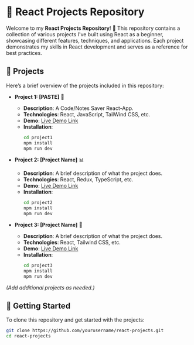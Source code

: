 # 🌟 React Projects Repository

Welcome to my **React Projects Repository**! 🚀 This repository contains a collection of various projects I've built using React as a beginner, showcasing different features, techniques, and applications. Each project demonstrates my skills in React development and serves as a reference for best practices.

## 📂 Projects

Here’s a brief overview of the projects included in this repository:

- **Project 1: [PASTE]** 🎨
  - **Description**: A Code/Notes Saver React-App.
  - **Technologies**: React, JavaScript, TailWind CSS, etc.
  - **Demo**: [Live Demo Link](#)
  - **Installation**:
    ```bash
    cd project1
    npm install
    npm run dev
    ```

- **Project 2: [Project Name]** 📊
  - **Description**: A brief description of what the project does.
  - **Technologies**: React, Redux, TypeScript, etc.
  - **Demo**: [Live Demo Link](#)
  - **Installation**:
    ```bash
    cd project2
    npm install
    npm run dev
    ```

- **Project 3: [Project Name]** 🎉
  - **Description**: A brief description of what the project does.
  - **Technologies**: React, Tailwind CSS, etc.
  - **Demo**: [Live Demo Link](#)
  - **Installation**:
    ```bash
    cd project3
    npm install
    npm run dev
    ```

*(Add additional projects as needed.)*

## 🚀 Getting Started

To clone this repository and get started with the projects:

```bash
git clone https://github.com/yourusername/react-projects.git
cd react-projects
